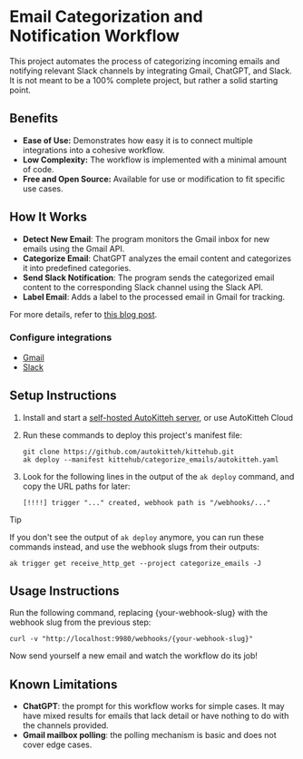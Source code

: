 # Email Categorization and Notification Workflow

This project automates the process of categorizing incoming emails and notifying relevant Slack channels by integrating Gmail, ChatGPT, and Slack. It is not meant to be a 100% complete project, but rather a solid starting point.

## Benefits

- **Ease of Use:** Demonstrates how easy it is to connect multiple integrations into a cohesive workflow.
- **Low Complexity:** The workflow is implemented with a minimal amount of code.
- **Free and Open Source:** Available for use or modification to fit specific use cases. 

## How It Works

- **Detect New Email**: The program monitors the Gmail inbox for new emails using the Gmail API.
- **Categorize Email**: ChatGPT analyzes the email content and categorizes it into predefined categories.
- **Send Slack Notification**: The program sends the categorized email content to the corresponding Slack channel using the Slack API.
- **Label Email**: Adds a label to the processed email in Gmail for tracking.

For more details, refer to [this blog post](https://autokitteh.com/technical-blog/from-inbox-to-slack-automating-email-categorization-and-notifications-with-ai/).


### Configure integrations

- [Gmail](https://docs.autokitteh.com/integrations/google/config)
- [Slack](https://docs.autokitteh.com/integrations/slack/config)

## Setup Instructions

1. Install and start a
   [self-hosted AutoKitteh server](https://docs.autokitteh.com/get_started/quickstart),
   or use AutoKitteh Cloud

2. Run these commands to deploy this project's manifest file:

   ```shell
   git clone https://github.com/autokitteh/kittehub.git
   ak deploy --manifest kittehub/categorize_emails/autokitteh.yaml
   ```

3. Look for the following lines in the output of the `ak deploy` command, and
   copy the URL paths for later:

   ```
   [!!!!] trigger "..." created, webhook path is "/webhooks/..."
   ```

> [!TIP]
> If you don't see the output of `ak deploy` anymore, you can run these
> commands instead, and use the webhook slugs from their outputs:
>
> ```shell
> ak trigger get receive_http_get --project categorize_emails -J
> ```

## Usage Instructions

Run the following command, replacing {your-webhook-slug} with the webhook slug from the previous step:

```shell
curl -v "http://localhost:9980/webhooks/{your-webhook-slug}"
```

Now send yourself a new email and watch the workflow do its job!

## Known Limitations

- **ChatGPT**: the prompt for this workflow works for simple cases. It may have mixed results for emails that lack detail or have nothing to do with the channels provided.
- **Gmail mailbox polling**: the polling mechanism is basic and does not cover edge cases.